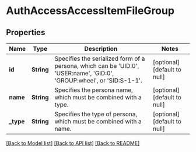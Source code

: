 # AuthAccessAccessItemFileGroup

## Properties
Name | Type | Description | Notes
------------ | ------------- | ------------- | -------------
**id** | **String** | Specifies the serialized form of a persona, which can be &#39;UID:0&#39;, &#39;USER:name&#39;, &#39;GID:0&#39;, &#39;GROUP:wheel&#39;, or &#39;SID:S-1-1&#39;. | [optional] [default to null]
**name** | **String** | Specifies the persona name, which must be combined with a type. | [optional] [default to null]
**_type** | **String** | Specifies the type of persona, which must be combined with a name. | [optional] [default to null]

[[Back to Model list]](../README.md#documentation-for-models) [[Back to API list]](../README.md#documentation-for-api-endpoints) [[Back to README]](../README.md)


